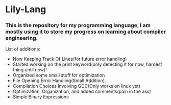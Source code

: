 <h1>Lily-Lang</h1>
<h3>This is the repository for my programming language, I am mostly using it to store my progress on learning about compiler engineering.</h3>

List of additions:
  - Now Keeping Track Of Lines(for future error handling)
  - Started working on the print keyword(only detecting it for now, hardest thing until now)!
  - Organized some small stuff for optimization
  - File Opening Error Handling(Small Addition).
  - Compilation Choices Involving GCC(Only works on linux yet)
  - Optimization, Organization, and added comments(pain in the ass)
  - Simple Binary Expressions

